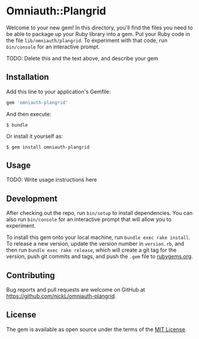 # Omniauth::Plangrid

Welcome to your new gem! In this directory, you'll find the files you need to be able to package up your Ruby library into a gem. Put your Ruby code in the file `lib/omniauth/plangrid`. To experiment with that code, run `bin/console` for an interactive prompt.

TODO: Delete this and the text above, and describe your gem

## Installation

Add this line to your application's Gemfile:

```ruby
gem 'omniauth-plangrid'
```

And then execute:

    $ bundle

Or install it yourself as:

    $ gem install omniauth-plangrid

## Usage

TODO: Write usage instructions here

## Development

After checking out the repo, run `bin/setup` to install dependencies. You can also run `bin/console` for an interactive prompt that will allow you to experiment.

To install this gem onto your local machine, run `bundle exec rake install`. To release a new version, update the version number in `version.rb`, and then run `bundle exec rake release`, which will create a git tag for the version, push git commits and tags, and push the `.gem` file to [rubygems.org](https://rubygems.org).

## Contributing

Bug reports and pull requests are welcome on GitHub at https://github.com/nickL/omniauth-plangrid.

## License

The gem is available as open source under the terms of the [MIT License](https://opensource.org/licenses/MIT).
